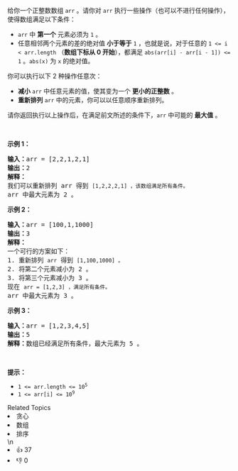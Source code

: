 <p>给你一个正整数数组 <code>arr</code> 。请你对 <code>arr</code> 执行一些操作（也可以不进行任何操作），使得数组满足以下条件：</p>

<ul>
	<li><code>arr</code> 中 <strong>第一个</strong> 元素必须为 <code>1</code> 。</li>
	<li>任意相邻两个元素的差的绝对值 <strong>小于等于</strong> <code>1</code> ，也就是说，对于任意的 <code>1 <= i < arr.length</code> （<strong>数组下标从 0 开始</strong>），都满足 <code>abs(arr[i] - arr[i - 1]) <= 1</code> 。<code>abs(x)</code> 为 <code>x</code> 的绝对值。</li>
</ul>

<p>你可以执行以下 2 种操作任意次：</p>

<ul>
	<li><strong>减小</strong> <code>arr</code> 中任意元素的值，使其变为一个 <strong>更小的正整数</strong> 。</li>
	<li><strong>重新排列</strong> <code>arr</code> 中的元素，你可以以任意顺序重新排列。</li>
</ul>

<p>请你返回执行以上操作后，在满足前文所述的条件下，<code>arr</code> 中可能的 <strong>最大值</strong> 。</p>

<p> </p>

<p><strong>示例 1：</strong></p>

<pre>
<b>输入：</b>arr = [2,2,1,2,1]
<b>输出：</b>2
<b>解释：</b>
我们可以重新排列 arr 得到 <code>[1,2,2,2,1] ，该数组满足所有条件。</code>
arr 中最大元素为 2 。
</pre>

<p><strong>示例 2：</strong></p>

<pre>
<b>输入：</b>arr = [100,1,1000]
<b>输出：</b>3
<b>解释：</b>
一个可行的方案如下：
1. 重新排列 <code>arr</code> 得到 <code>[1,100,1000] 。</code>
2. 将第二个元素减小为 2 。
3. 将第三个元素减小为 3 。
现在 <code>arr = [1,2,3] ，满足所有条件。</code>
arr 中最大元素为 3 。
</pre>

<p><strong>示例 3：</strong></p>

<pre>
<b>输入：</b>arr = [1,2,3,4,5]
<b>输出：</b>5
<b>解释：</b>数组已经满足所有条件，最大元素为 5 。
</pre>

<p> </p>

<p><strong>提示：</strong></p>

<ul>
	<li><code>1 <= arr.length <= 10<sup>5</sup></code></li>
	<li><code>1 <= arr[i] <= 10<sup>9</sup></code></li>
</ul>
<div><div>Related Topics</div><div><li>贪心</li><li>数组</li><li>排序</li></div></div>\n<div><li>👍 37</li><li>👎 0</li></div>